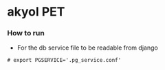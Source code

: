 # akyol PET

### How to run

- For the db service file to be readable from django
```
# export PGSERVICE='.pg_service.conf'
```
